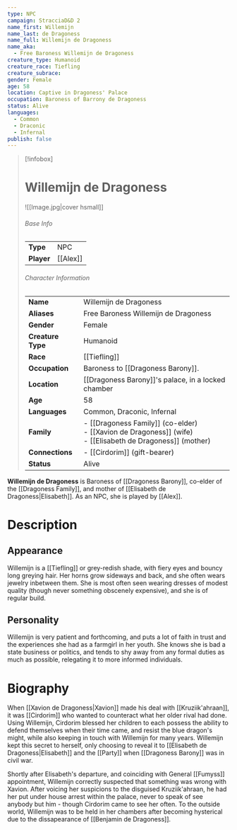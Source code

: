 ```yaml
---
type: NPC
campaign: StracciaD&D 2
name_first: Willemijn
name_last: de Dragoness
name_full: Willemijn de Dragoness
name_aka:
  - Free Baroness Willemijn de Dragoness
creature_type: Humanoid
creature_race: Tiefling
creature_subrace: 
gender: Female
age: 58
location: Captive in Dragoness' Palace
occupation: Baroness of Barrony de Dragoness
status: Alive
languages:
  - Common
  - Draconic
  - Infernal
publish: false
---
```

> [!infobox]  
> # Willemijn de Dragoness
> ![[Image.jpg|cover hsmall]]  
> ###### Base Info
> | | |  
> |---|---|  
> | **Type** | NPC |
> | **Player** | [[Alex]] |
> ###### Character Information  
> | | |  
> |---|---|  
> | **Name** | Willemijn de Dragoness |
> | **Aliases** | Free Baroness Willemijn de Dragoness |
> | **Gender** | Female | 
> | **Creature Type** | Humanoid |
> | **Race** | [[Tiefling]] |  
> | **Occupation** | Baroness to [[Dragoness Barony]]. |  
> | **Location** | [[Dragoness Barony]]'s palace, in a locked chamber |
> | **Age** | 58 |
> | **Languages** | Common, Draconic, Infernal |  
> | **Family** | - [[Dragoness Family]] (co-elder)<br>- [[Xavion de Dragoness]] (wife)<br>- [[Elisabeth de Dragoness]] (mother) |
> | **Connections** | - [[Cirdorim]] (gift-bearer) |
> | **Status** | Alive |
 
**Willemijn de Dragoness** is Baroness of [[Dragoness Barony]], co-elder of the [[Dragoness Family]], and mother of [[Elisabeth de Dragoness|Elisabeth]]. As an NPC, she is played by [[Alex]].
# Description
## Appearance
Willemijn is a [[Tiefling]] or grey-redish shade, with fiery eyes and bouncy long greying hair. Her horns grow sideways and back, and she often wears jewelry inbetween them. She is most often seen wearing dresses of modest quality (though never something obscenely expensive), and she is of regular build.
## Personality
Willemijn is very patient and forthcoming, and puts a lot of faith in trust and the experiences she had as a farmgirl in her youth. She knows she is bad a state business or politics, and tends to shy away from any formal duties as much as possible, relegating it to more informed individuals.
# Biography
When [[Xavion de Dragoness|Xavion]] made his deal with [[Kruziik'ahraan]], it was [[Cirdorim]] who wanted to counteract what her older rival had done. Using Willemijn, Cirdorim blessed her children to each possess the ability to defend themselves when their time came, and resist the blue dragon's might, while also keeping in touch with Willemijn for many years. Willemijn kept this secret to herself, only choosing to reveal it to [[Elisabeth de Dragoness|Elisabeth]] and the [[Party]] when [[Dragoness Barony]] was in civil war.

Shortly after Elisabeth's departure, and coinciding with General [[Fumyss]] appointment, Willemijn correctly suspected that something was wrong with Xavion. After voicing her suspicions to the disguised Kruziik'ahraan, he had her put under house arrest within the palace, never to speak of see anybody but him - though Cirdorim came to see her often. To the outside world, Willemijn was to be held in her chambers after becoming hysterical due to the dissapearance of [[Benjamin de Dragoness]].